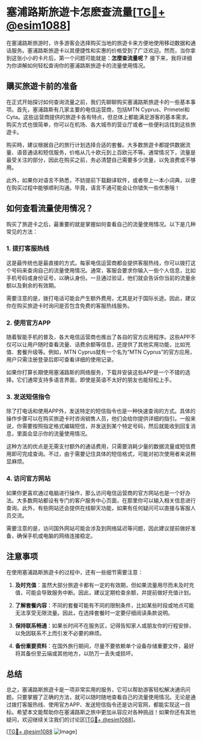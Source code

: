 # 塞浦路斯旅遊卡怎麽查流量[[TG💪+ @esim1088](https://t.me/s/esim1088)]

在塞浦路斯旅游时，许多游客会选择购买当地的旅遊卡来方便地使用移动数据和通话服务。塞浦路斯旅遊卡以其便捷性和实惠的价格受到了广泛欢迎。然而，当你拿到这张小小的卡片后，第一个问题可能就是：**怎麼查流量呢？** 接下来，我将详细为你讲解如何轻松查询你的塞浦路斯旅遊卡的流量使用情况。

## 購买旅遊卡前的准备

在正式开始探讨如何查询流量之前，我们先聊聊购买塞浦路斯旅遊卡的一些基本事项。首先，塞浦路斯有几家主要的电信运营商，包括MTN Cyprus、Primetel和Cyta。这些运营商提供的旅遊卡各有特点，但总体上都能满足游客的基本需求。购买方式也很简单，你可以在机场、各大城市的营业厅或者一些便利店找到这些旅遊卡。

购买時，建议根据自己的旅行计划选择合适的套餐。大多数旅遊卡都提供数据流量、语音通话和短信服务，价格从几十欧元到上百欧元不等。通常情况下，流量是最受关注的部分，因此在购买之前，务必清楚自己需要多少流量，以免浪费或不够用。

此外，如果你对语言不熟悉，不妨提前下载翻译软件，或者带上一本小词典，以便在购买过程中能够顺利沟通。毕竟，语言不通可能会让你错失一些优惠哦！

## 如何查看流量使用情况？

购买了旅遊卡之后，最重要的就是掌握如何查看自己的流量使用情况。以下是几种常见的方法：

### 1. 拨打客服热线

这是最传统也是最直接的方式。每家电信运营商都会提供客服热线，你可以拨打这个号码来查询自己的流量使用情况。通常，客服会要求你输入一些个人信息，比如手机号码或身份证号，以确认身份。一旦通过验证，他们就会告诉你当前的流量余额以及剩余的有效期。

需要注意的是，拨打电话可能会产生额外费用，尤其是对于国际长途。因此，建议你在购买旅遊卡时询问是否包含免费的客服热线服务。

### 2. 使用官方APP

随着智能手机的普及，各大电信运营商也推出了各自的官方应用程序。这些APP不仅可以让用户随时查看流量、话费余额等信息，还提供了其他实用功能，比如充值、套餐升级等。例如，MTN Cyprus就有一个名为“MTN Cyprus”的官方应用，用户只需注册登录后即可查看详细的使用记录。

如果你打算长期使用塞浦路斯的网络服务，下载并安装这些APP是一个不错的选择。它们通常支持多语言界面，即使是英语不太好的朋友也能轻松上手。

### 3. 发送短信指令

除了打电话和使用APP外，发送特定的短信指令也是一种快速查询的方式。具体的操作步骤可以在购买旅遊卡时咨询销售人员，他们会给你提供详细的指引。一般来说，你需要按照指定格式编辑短信，并发送到某个特定号码，然后就能收到回复消息，里面会显示你的流量使用情况。

这种方法的优点是无需支付额外的通话费用，只需要消耗少量的数据流量或短信费用即可完成查询。不过，由于需要记住具体的短信格式，可能对初次使用者来说稍显麻烦。

### 4. 访问官方网站

如果你更喜欢通过电脑进行操作，那么访问电信运营商的官方网站也是一个好办法。大多数网站都设有专门的客户服务中心页面，在那里你可以输入相关信息进行查询。此外，有些网站还会提供在线聊天功能，如果有任何疑问可以直接与客服人员交流。

需要注意的是，访问国外网站可能会涉及到网络延迟等问题，因此建议提前做好准备，确保手机或电脑的网络连接稳定。

## 注意事项

在使用塞浦路斯旅遊卡的过程中，还有一些细节需要注意：

1. **及时充值**：虽然大部分旅遊卡都有一定的有效期，但如果流量用尽而未及时充值，可能会导致服务中断。因此，建议定期检查余额，并提前做好充值计划。
   
2. **了解套餐内容**：不同的套餐可能有不同的限制条件，比如某些时段或地点可能无法享受无限流量。因此，在选择套餐时一定要仔细阅读条款说明。

3. **保持联系畅通**：如果长时间不在服务区，记得告知家人或朋友你的行程安排，以免因联系不上而引发不必要的麻烦。

4. **备份重要资料**：在国外旅行期间，尽量不要依赖单个设备存储重要文件，最好将其备份至云端或其他地方，以防万一丢失或损坏。

## 总结

总之，塞浦路斯旅遊卡是一项非常实用的服务，它可以帮助游客轻松解决通讯问题。只要掌握了正确的方法，就可以随时随地查看自己的流量使用情况。无论是通过拨打客服热线、使用官方APP、发送短信指令还是访问官网，都能实现这一目标。希望本文能帮助你在塞浦路斯之旅中更加从容应对各种挑战！如果你还有其他疑问，欢迎继续关注我们的讨论区[[TG💪+ @esim1088](https://t.me/s/esim1088)]。

[[TG💪+ @esim1088](https://t.me/s/esim1088) ![Image](https://i.postimg.cc/4NQfJmqS/Snipaste-2025-05-13-00-14-12.png)]